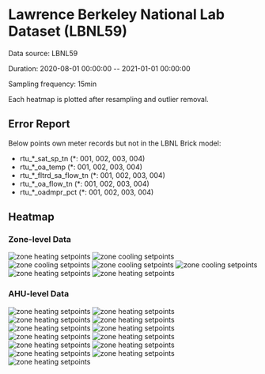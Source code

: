 # Lawrence Berkeley National Lab Dataset (LBNL59)

Data source: LBNL59

Duration: 2020-08-01 00:00:00 -- 2021-01-01 00:00:00

Sampling frequency: 15min

Each heatmap is plotted after resampling and outlier removal.

## Error Report
Below points own meter records but not in the LBNL Brick model:
- rtu_*_sat_sp_tn (\*: 001, 002, 003, 004)
- rtu_*_oa_temp (\*: 001, 002, 003, 004)
- rtu_*_fltrd_sa_flow_tn (\*: 001, 002, 003, 004)
- rtu_*_oa_flow_tn (\*: 001, 002, 003, 004)
- rtu_*_oadmpr_pct (\*: 001, 002, 003, 004)

## Heatmap
### Zone-level Data
![zone heating setpoints](./heatmap/zone_*_heating_sp.png)
![zone cooling setpoints](./heatmap/zone_*_cooling_sp.png)
![zone cooling setpoints](./heatmap/cerc_templogger_*.png)
![zone cooling setpoints](./heatmap/zone_*_temp.png)
![zone cooling setpoints](./heatmap/zone_*_co2.png)
![zone heating setpoints](./heatmap/zone_*_fan_spd.png)
![zone heating setpoints](./heatmap/zone_*_hw_valve.png)

### AHU-level Data
![zone heating setpoints](./heatmap/rtu_*_sat_sp_tn.png)
![zone heating setpoints](./heatmap/rtu_*_sa_temp.png)
![zone heating setpoints](./heatmap/rtu_*_ra_temp.png)
![zone heating setpoints](./heatmap/rtu_*_ma_temp.png)
![zone heating setpoints](./heatmap/rtu_*_oa_temp.png)
![zone heating setpoints](./heatmap/rtu_*_fltrd_sa_flow_tn.png)
![zone heating setpoints](./heatmap/rtu_*_oa_flow_tn.png)
![zone heating setpoints](./heatmap/rtu_*_oadmpr_pct.png)
![zone heating setpoints](./heatmap/rtu_*_econ_stpt_tn.png)
![zone heating setpoints](./heatmap/rtu_*_pa_static_stpt_tn.png)
![zone heating setpoints](./heatmap/rtu_*_fltrd_**_plenum_press_tn.png)
![zone heating setpoints](./heatmap/rtu_*_sf_vfd_spd_fbk_tn.png)
![zone heating setpoints](./heatmap/rtu_*_rf_vfd_spd_fbk_tn.png)
